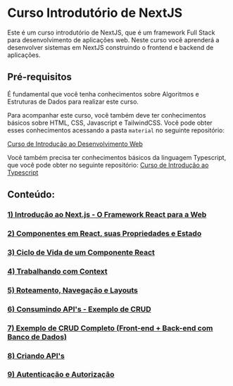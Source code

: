 # Curso Introdutório de NextJS

Este é um curso introdutório de NextJS, que é um framework Full Stack para desenvolvimento de aplicações web. Neste curso você aprenderá a desenvolver sistemas em NextJS construindo o frontend e backend de aplicações.

## Pré-requisitos

É fundamental que você tenha conhecimentos sobre Algoritmos e Estruturas de Dados para realizar este curso.

Para acompanhar este curso, você também deve ter conhecimentos básicos sobre HTML, CSS, Javascript e  TailwindCSS. Você pode obter esses conhecimentos acessando a pasta `material` no seguinte repositório:

[Curso de Introdução ao Desenvolvimento Web](https://github.com/camillofalcao/curso-intro-web)

Você também precisa ter conhecimentos básicos da linguagem Typescript, que você pode obter no seguinte repositório: [Curso de Introdução ao Typescript](https://github.com/camillofalcao/curso-ts)


## Conteúdo:

### [1) Introdução ao Next.js - O Framework React para a Web](/next-01-introducao)
### [2) Componentes em React, suas Propriedades e Estado](/next-02-props-state)
### [3) Ciclo de Vida de um Componente React](/next-03-ciclo-de-vida)
### [4) Trabalhando com Context](/next-04-context)
### [5) Roteamento, Navegação e Layouts](/next-05-roteamento)
### [6) Consumindo API's - Exemplo de CRUD](/next-06-consumindo-apis/)
### [7) Exemplo de CRUD Completo (Front-end + Back-end com Banco de Dados)](/next-07-crud-completo-com-bd/)

### [8) Criando API's](/next-08-apis)

### [9) Autenticação e Autorização](/next-09-auth)
